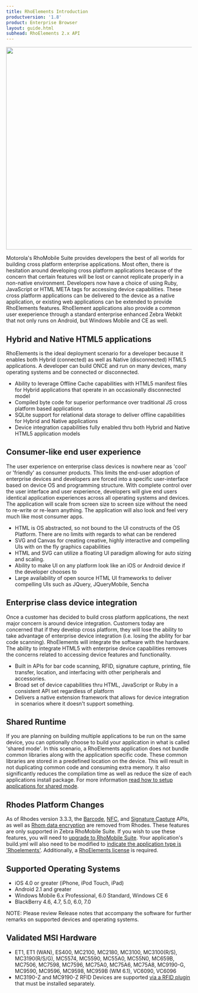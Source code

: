 ```yaml
---
title: RhoElements Introduction
productversion: '1.8'
product: Enterprise Browser
layout: guide.html
subhead: RhoElements 2.x API
---
```


<img src="http://rhodocs.s3.amazonaws.com/rhoelements/RhodesvsRhoElements.png" width="550" />

Motorola's RhoMobile Suite provides developers the best of all worlds for building cross platform enterprise applications. Most often, there is hesitation around developing cross platform applications because of the concern that certain features will be lost or cannot replicate properly in a non-native environment.  Developers now have a choice of using Ruby, JavaScript or HTML META tags for accessing device capabilities. These cross platform applications can be delivered to the device as a native application, or existing web applications can be extended to provide RhoElements features. RhoElement applications also provide a common user exeperience through a standard enterprise enhanced Zebra Webkit that not only runs on Android, but Windows Mobile and CE as well. 


## Hybrid and Native HTML5 applications

RhoElements is the ideal deployment scenario for a developer because it enables both Hybrid (connected) as well as Native (disconnected) HTML5 applications.  A developer can build ONCE and run on many devices, many operating systems and be connected or disconnected. 

* Ability to leverage Offline Cache capabilities with HTML5 manifest files for Hybrid applications that operate in an occasionally disconnected model
* Compiled byte code for superior performance over traditional JS cross platform based applications
* SQLite support for relational data storage to deliver offline capabilities for Hybrid and Native applications
* Device integration capabilities fully enabled thru both Hybrid and Native HTML5 application models

## Consumer-like end user experience

The user experience on enterprise class devices is nowhere near as 'cool' or 'friendly' as consumer products.  This limits the end-user adoption of enterprise devices and developers are forced into a specific user-interface based on device OS and programming structure. With complete control over the user interface and user experience, developers will give end users identical application experiences across all operating systems and devices. The application will scale from screen size to screen size without the need to re-write or re-learn anything. The application will also look and feel very much like most consumer apps. 

* HTML is OS abstracted, so not bound to the UI constructs of the OS Platform. There are no limits with regards to what can be rendered
* SVG and Canvas for creating creative, highly interactive and compelling UIs with on the fly graphics capabilities
* HTML and SVG can utilize a floating UI paradigm allowing for auto sizing and scaling.
* Ability to make UI on any platform look like an iOS or Android device if the developer chooses to
* Large availability of open source HTML UI frameworks to deliver compelling UIs such as JQuery, JQueryMobile, Sencha

## Enterprise class device integration

Once a customer has decided to build cross platform applications, the next major concern is around device integration.  Customers today are concerned that if they develop cross platform, they will lose the ability to take advantage of enterprise device integration (i.e. losing the ability for bar code scanning). RhoElements will integrate the software with the hardware. The ability to integrate HTML5 with enterprise device capabilities removes the concerns related to accessing device features and functionality.

* Built in APIs for bar code scanning, RFID, signature capture, printing, file transfer, location, and interfacing with other peripherals and accessories.
* Broad set of device capabilities thru HTML, JavaScript or Ruby in a consistent API set regardless of platform
* Delivers a native extension framework that allows for device integration in scenarios where it doesn't support something.

## Shared Runtime
If you are planning on building multiple applications to be run on the same device, you can optionally choose to build your application in what is called 'shared mode'. In this scenario, a RhoElements application does not bundle common libraries along with the application specific code. These common libraries are stored in a predefined location on the device. This will result in not duplicating common code and consuming extra memory. It also significantly reduces the compilation time as well as reduce the size of each applications install package. For more information [read how to setup applications for shared mode](rhoelements2-native#applications-in-shared-mode).

## Rhodes Platform Changes

As of Rhodes version 3.3.3, the [Barcode](/rhoelements/rhoelements-introduction.md/rhodesapi/barcode-api), [NFC](/rhoelements/rhoelements-introduction.md/rhodes/device-caps#nfc), and [Signature Capture](/rhoelements/rhoelements-introduction.md/rhodes/device-caps#signature-capture) APIs, as well as [Rhom data encryption](/rhoelements/rhoelements-introduction.md/rhodes/rhom#database-encryption) are removed from Rhodes. These features are only supported in Zebra RhoMobile Suite. If you wish to use these features, you will need to [upgrade to RhoMobile Suite](/rhoelements/rhoelements-introduction.md/rhomobile-install). Your application's build.yml will also need to be modified to [indicate the application type is 'Rhoelements'](rhoelements2-native#enabling-motorola-device-capabilities). Additionally, a [RhoElements license](licensing) is required.

## Supported Operating Systems

* iOS 4.0 or greater (iPhone, iPod Touch, iPad)
* Android 2.1 and greater
* Windows Mobile 6.x Professional, 6.0 Standard, Windows CE 6
* BlackBerry 4.6, 4.7, 5.0, 6.0, 7.0


NOTE: Please review Release notes that accompany the software for further remarks on supported devices and operating systems.

## Validated MSI Hardware
* <a name="_motdevices"></a>ET1, ET1 (WAN), ES400, MC2100, MC2180, MC3100, MC3100(R/S), MC3190(R/S/G), MC5574, MC5590, MC55A0, MC55N0, MC659B, MC7506, MC7598, MC7596, MC75A0, MC75A6, MC75A8, MC9190-G, MC9590, MC9596, MC9598, MC959B (WM 6.1), VC6090, VC6096
* MC3190-Z and MC9190-Z RFID Devices are supported [via a RFID plugin](rfid) that must be installed separately.




